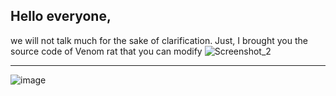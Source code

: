 Hello everyone, 
--------------------
we will not talk much for the sake of clarification. Just, I brought you the source code of Venom rat that you can modify
![Screenshot_2](https://github.com/user-attachments/assets/f671b813-9fb8-4eb7-8939-9b36a52bc77a)

--------------------
![image](https://github.com/user-attachments/assets/68221bfd-1292-4469-bc6a-5d61c36a80dc)

